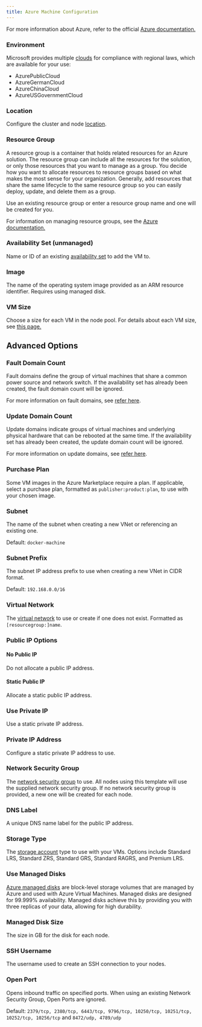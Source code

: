 ```yaml
---
title: Azure Machine Configuration
---
```


<head>
  <link rel="canonical" href="https://ranchermanager.docs.rancher.com//reference-guides/cluster-configuration/downstream-cluster-configuration/machine-configuration/azure"/>
</head>

For more information about Azure, refer to the official [Azure documentation.](https://docs.microsoft.com/en-us/azure/?product=featured)

### Environment

Microsoft provides multiple [clouds](https://docs.microsoft.com/en-us/cli/azure/cloud?view=azure-cli-latest) for compliance with regional laws, which are available for your use:

- AzurePublicCloud
- AzureGermanCloud
- AzureChinaCloud
- AzureUSGovernmentCloud

### Location

Configure the cluster and node [location](https://docs.microsoft.com/en-us/azure/virtual-machines/regions).

### Resource Group

A resource group is a container that holds related resources for an Azure solution. The resource group can include all the resources for the solution, or only those resources that you want to manage as a group. You decide how you want to allocate resources to resource groups based on what makes the most sense for your organization. Generally, add resources that share the same lifecycle to the same resource group so you can easily deploy, update, and delete them as a group.

Use an existing resource group or enter a resource group name and one will be created for you.

For information on managing resource groups, see the [Azure documentation.](https://docs.microsoft.com/en-us/azure/azure-resource-manager/management/manage-resource-groups-portal)

### Availability Set (unmanaged)

Name or ID of an existing [availability set](https://docs.microsoft.com/en-us/azure/virtual-machines/availability-set-overview) to add the VM to.

### Image

The name of the operating system image provided as an ARM resource identifier. Requires using managed disk.

### VM Size

Choose a size for each VM in the node pool. For details about each VM size, see [this page.](https://azure.microsoft.com/en-us/pricing/details/virtual-machines/linux/)

## Advanced Options

### Fault Domain Count

Fault domains define the group of virtual machines that share a common power source and network switch. If the availability set has already been created, the fault domain count will be ignored.

For more information on fault domains, see [refer here](https://docs.microsoft.com/en-us/azure/virtual-machines/availability-set-overview#how-do-availability-sets-work).

### Update Domain Count

Update domains indicate groups of virtual machines and underlying physical hardware that can be rebooted at the same time. If the availability set has already been created, the update domain count will be ignored.

For more information on update domains, see [refer here](https://docs.microsoft.com/en-us/azure/virtual-machines/availability-set-overview#how-do-availability-sets-work).

### Purchase Plan

Some VM images in the Azure Marketplace require a plan. If applicable, select a purchase plan, formatted as `publisher:product:plan`, to use with your chosen image.

### Subnet

The name of the subnet when creating a new VNet or referencing an existing one.

Default: `docker-machine`

### Subnet Prefix

The subnet IP address prefix to use when creating a new VNet in CIDR format.

Default: `192.168.0.0/16`

### Virtual Network

The [virtual network](https://docs.microsoft.com/en-us/azure/virtual-network/virtual-networks-overview) to use or create if one does not exist. Formatted as `[resourcegroup:]name`.

### Public IP Options

#### No Public IP

Do not allocate a public IP address.

#### Static Public IP

Allocate a static public IP address.

### Use Private IP

Use a static private IP address.

### Private IP Address

Configure a static private IP address to use.

### Network Security Group

The [network security group](https://docs.microsoft.com/en-us/azure/virtual-network/network-security-groups-overview) to use. All nodes using this template will use the supplied network security group. If no network security group is provided, a new one will be created for each node.

### DNS Label

A unique DNS name label for the public IP address.

### Storage Type

The [storage account](https://docs.microsoft.com/en-us/azure/storage/common/storage-account-overview) type to use with your VMs. Options include Standard LRS, Standard ZRS, Standard GRS, Standard RAGRS, and Premium LRS.

### Use Managed Disks

[Azure managed disks](https://docs.microsoft.com/en-us/azure/virtual-machines/managed-disks-overview) are block-level storage volumes that are managed by Azure and used with Azure Virtual Machines. Managed disks are designed for 99.999% availability. Managed disks achieve this by providing you with three replicas of your data, allowing for high durability.

### Managed Disk Size

The size in GB for the disk for each node.

### SSH Username

The username used to create an SSH connection to your nodes.

### Open Port

Opens inbound traffic on specified ports. When using an existing Network Security Group, Open Ports are ignored.

Default: `2379/tcp, 2380/tcp, 6443/tcp, 9796/tcp, 10250/tcp, 10251/tcp, 10252/tcp, 10256/tcp` and `8472/udp, 4789/udp`
